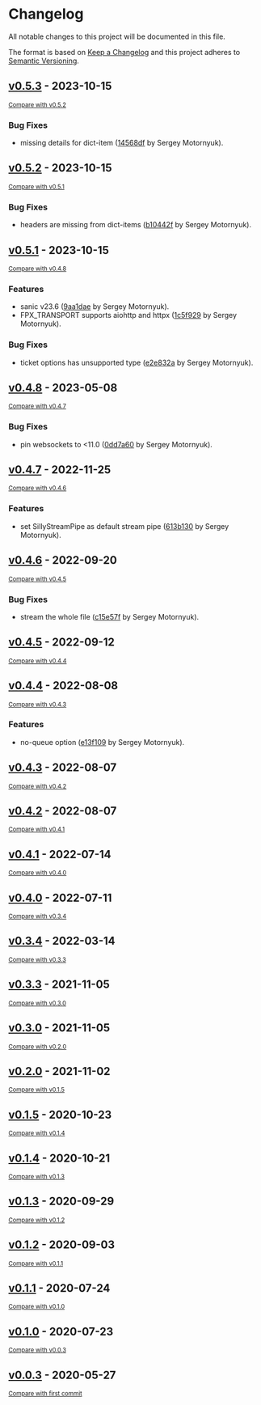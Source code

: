 # Changelog

All notable changes to this project will be documented in this file.

The format is based on [Keep a Changelog](http://keepachangelog.com/en/1.0.0/)
and this project adheres to [Semantic Versioning](http://semver.org/spec/v2.0.0.html).

<!-- insertion marker -->
## [v0.5.3](https://github.com/DataShades/fpx/releases/tag/v0.5.3) - 2023-10-15

<small>[Compare with v0.5.2](https://github.com/DataShades/fpx/compare/v0.5.2...v0.5.3)</small>

### Bug Fixes

- missing details for dict-item ([14568df](https://github.com/DataShades/fpx/commit/14568df0880c2ae8e44812711456feecddb002f4) by Sergey Motornyuk).

## [v0.5.2](https://github.com/DataShades/fpx/releases/tag/v0.5.2) - 2023-10-15

<small>[Compare with v0.5.1](https://github.com/DataShades/fpx/compare/v0.5.1...v0.5.2)</small>

### Bug Fixes

- headers are missing from dict-items ([b10442f](https://github.com/DataShades/fpx/commit/b10442f553750469aeca4fecf5391c6976225bfc) by Sergey Motornyuk).

## [v0.5.1](https://github.com/DataShades/fpx/releases/tag/v0.5.1) - 2023-10-15

<small>[Compare with v0.4.8](https://github.com/DataShades/fpx/compare/v0.4.8...v0.5.1)</small>

### Features

- sanic v23.6 ([9aa1dae](https://github.com/DataShades/fpx/commit/9aa1daebc01a16e2e8c939795be0c5ba57bd2ffe) by Sergey Motornyuk).
- FPX_TRANSPORT supports aiohttp and httpx ([1c5f929](https://github.com/DataShades/fpx/commit/1c5f92909fed0817a10344dc11d85320add469ff) by Sergey Motornyuk).

### Bug Fixes

- ticket options has unsupported type ([e2e832a](https://github.com/DataShades/fpx/commit/e2e832ab9a42bb6d124b8be4180128074df0f297) by Sergey Motornyuk).

## [v0.4.8](https://github.com/DataShades/fpx/releases/tag/v0.4.8) - 2023-05-08

<small>[Compare with v0.4.7](https://github.com/DataShades/fpx/compare/v0.4.7...v0.4.8)</small>

### Bug Fixes

- pin websockets to <11.0 ([0dd7a60](https://github.com/DataShades/fpx/commit/0dd7a609c4703ab8fe1d07f32239e76444c1c246) by Sergey Motornyuk).

## [v0.4.7](https://github.com/DataShades/fpx/releases/tag/v0.4.7) - 2022-11-25

<small>[Compare with v0.4.6](https://github.com/DataShades/fpx/compare/v0.4.6...v0.4.7)</small>

### Features

- set SillyStreamPipe as default stream pipe ([613b130](https://github.com/DataShades/fpx/commit/613b130b36c66bb33c68a88c078a841e8ad5bd60) by Sergey Motornyuk).

## [v0.4.6](https://github.com/DataShades/fpx/releases/tag/v0.4.6) - 2022-09-20

<small>[Compare with v0.4.5](https://github.com/DataShades/fpx/compare/v0.4.5...v0.4.6)</small>

### Bug Fixes

- stream the whole file ([c15e57f](https://github.com/DataShades/fpx/commit/c15e57fc74aedc6046f55dde8bf71a66978acde2) by Sergey Motornyuk).

## [v0.4.5](https://github.com/DataShades/fpx/releases/tag/v0.4.5) - 2022-09-12

<small>[Compare with v0.4.4](https://github.com/DataShades/fpx/compare/v0.4.4...v0.4.5)</small>

## [v0.4.4](https://github.com/DataShades/fpx/releases/tag/v0.4.4) - 2022-08-08

<small>[Compare with v0.4.3](https://github.com/DataShades/fpx/compare/v0.4.3...v0.4.4)</small>

### Features

- no-queue option ([e13f109](https://github.com/DataShades/fpx/commit/e13f109b47fb613119c1d651d32cbcc9e2d8ace4) by Sergey Motornyuk).

## [v0.4.3](https://github.com/DataShades/fpx/releases/tag/v0.4.3) - 2022-08-07

<small>[Compare with v0.4.2](https://github.com/DataShades/fpx/compare/v0.4.2...v0.4.3)</small>

## [v0.4.2](https://github.com/DataShades/fpx/releases/tag/v0.4.2) - 2022-08-07

<small>[Compare with v0.4.1](https://github.com/DataShades/fpx/compare/v0.4.1...v0.4.2)</small>

## [v0.4.1](https://github.com/DataShades/fpx/releases/tag/v0.4.1) - 2022-07-14

<small>[Compare with v0.4.0](https://github.com/DataShades/fpx/compare/v0.4.0...v0.4.1)</small>

## [v0.4.0](https://github.com/DataShades/fpx/releases/tag/v0.4.0) - 2022-07-11

<small>[Compare with v0.3.4](https://github.com/DataShades/fpx/compare/v0.3.4...v0.4.0)</small>

## [v0.3.4](https://github.com/DataShades/fpx/releases/tag/v0.3.4) - 2022-03-14

<small>[Compare with v0.3.3](https://github.com/DataShades/fpx/compare/v0.3.3...v0.3.4)</small>

## [v0.3.3](https://github.com/DataShades/fpx/releases/tag/v0.3.3) - 2021-11-05

<small>[Compare with v0.3.0](https://github.com/DataShades/fpx/compare/v0.3.0...v0.3.3)</small>

## [v0.3.0](https://github.com/DataShades/fpx/releases/tag/v0.3.0) - 2021-11-05

<small>[Compare with v0.2.0](https://github.com/DataShades/fpx/compare/v0.2.0...v0.3.0)</small>

## [v0.2.0](https://github.com/DataShades/fpx/releases/tag/v0.2.0) - 2021-11-02

<small>[Compare with v0.1.5](https://github.com/DataShades/fpx/compare/v0.1.5...v0.2.0)</small>

## [v0.1.5](https://github.com/DataShades/fpx/releases/tag/v0.1.5) - 2020-10-23

<small>[Compare with v0.1.4](https://github.com/DataShades/fpx/compare/v0.1.4...v0.1.5)</small>

## [v0.1.4](https://github.com/DataShades/fpx/releases/tag/v0.1.4) - 2020-10-21

<small>[Compare with v0.1.3](https://github.com/DataShades/fpx/compare/v0.1.3...v0.1.4)</small>

## [v0.1.3](https://github.com/DataShades/fpx/releases/tag/v0.1.3) - 2020-09-29

<small>[Compare with v0.1.2](https://github.com/DataShades/fpx/compare/v0.1.2...v0.1.3)</small>

## [v0.1.2](https://github.com/DataShades/fpx/releases/tag/v0.1.2) - 2020-09-03

<small>[Compare with v0.1.1](https://github.com/DataShades/fpx/compare/v0.1.1...v0.1.2)</small>

## [v0.1.1](https://github.com/DataShades/fpx/releases/tag/v0.1.1) - 2020-07-24

<small>[Compare with v0.1.0](https://github.com/DataShades/fpx/compare/v0.1.0...v0.1.1)</small>

## [v0.1.0](https://github.com/DataShades/fpx/releases/tag/v0.1.0) - 2020-07-23

<small>[Compare with v0.0.3](https://github.com/DataShades/fpx/compare/v0.0.3...v0.1.0)</small>

## [v0.0.3](https://github.com/DataShades/fpx/releases/tag/v0.0.3) - 2020-05-27

<small>[Compare with first commit](https://github.com/DataShades/fpx/compare/e653dcba1c3fbbd9be38521627d770dab4904577...v0.0.3)</small>

